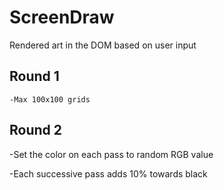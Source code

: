 # ScreenDraw
Rendered art in the DOM based on user input


Round 1
----------------------

    -Max 100x100 grids


Round 2
-------------------------


-Set the color on each pass to random RGB value

-Each successive pass adds 10% towards black
